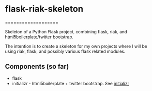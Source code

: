 # flask-riak-skeleton
===================

Skeleton of a Python Flask project, combining flask, riak, and html5boilerplate/twitter bootstrap.

The intention is to create a skeleton for my own projects where I will be using riak, flask, and possibly various flask related modules.

## Components (so far)
* flask
* initializr - html5boilerplate + twitter bootstrap.  See [initializr](http://www.initializr.com/)

